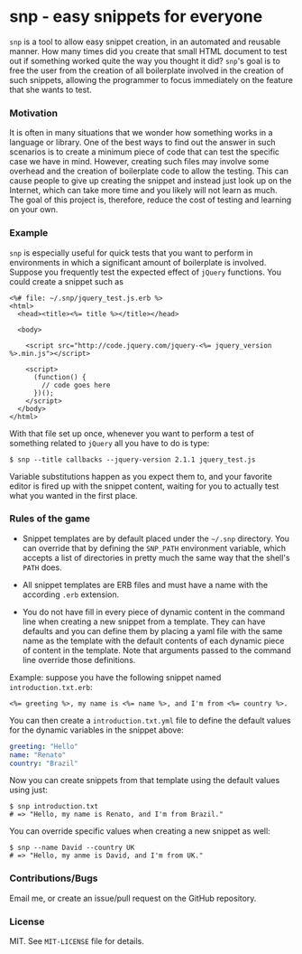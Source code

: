 # snp - easy snippets for everyone

`snp` is a tool to allow easy snippet creation, in an automated and reusable manner.
How many times did you create that small HTML document to test out if something worked
quite the way you thought it did? `snp`'s goal is to free the user from the creation
of all boilerplate involved in the creation of such snippets, allowing the programmer
to focus immediately on the feature that she wants to test.

### Motivation

It is often in many situations that we wonder how something works in a language or
library. One of the best ways to find out the answer in such scenarios is to create
a minimum piece of code that can test the specific case we have in mind. However,
creating such files may involve some overhead and the creation of boilerplate code
to allow the testing. This can cause people to give up creating the snippet and instead
just look up on the Internet, which can take more time and you likely will not learn
as much. The goal of this project is, therefore, reduce the cost of testing and
learning on your own.

### Example

`snp` is especially useful for quick tests that you want to perform in environments
in which a significant amount of boilerplate is involved. Suppose you frequently
test the expected effect of `jQuery` functions. You could create a snippet such as

~~~erb
<%# file: ~/.snp/jquery_test.js.erb %>
<html>
  <head><title><%= title %></title></head>

  <body>

    <script src="http://code.jquery.com/jquery-<%= jquery_version %>.min.js"></script>

    <script>
      (function() {
        // code goes here
      })();
    </script>
  </body>
</html>
~~~

With that file set up once, whenever you want to perform a test of something related to
`jQuery` all you have to do is type:

~~~console
$ snp --title callbacks --jquery-version 2.1.1 jquery_test.js
~~~

Variable substitutions happen as you expect them to, and your favorite editor is fired up
with the snippet content, waiting for you to actually test what you wanted in the first place.

### Rules of the game

* Snippet templates are by default placed under the `~/.snp` directory. You can
override that by defining the `SNP_PATH` environment variable, which accepts a
list of directories in pretty much the same way that the shell's `PATH` does.

* All snippet templates are ERB files and must have a name with the according
`.erb` extension.

* You do not have fill in every piece of dynamic content in the command line when
creating a new snippet from a template. They can have defaults and you can define
them by placing a yaml file with the same name as the template with the default
contents of each dynamic piece of content in the template. Note that arguments
passed to the command line override those definitions.

Example: suppose you have the following snippet named `introduction.txt.erb`:

~~~erb
<%= greeting %>, my name is <%= name %>, and I'm from <%= country %>.
~~~

You can then create a `introduction.txt.yml` file to define the default values for
the dynamic variables in the snippet above:

~~~yaml
greeting: "Hello"
name: "Renato"
country: "Brazil"
~~~

Now you can create snippets from that template using the default values using just:

~~~console
$ snp introduction.txt
# => "Hello, my name is Renato, and I'm from Brazil."
~~~

You can override specific values when creating a new snippet as well:

~~~console
$ snp --name David --country UK
# => "Hello, my anme is David, and I'm from UK."
~~~

### Contributions/Bugs

Email me, or create an issue/pull request on the GitHub repository.

### License

MIT. See `MIT-LICENSE` file for details.
